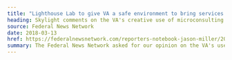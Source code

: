 ```yaml
---
title: "Lighthouse Lab to give VA a safe environment to bring services to veterans more quickly"
heading: Skylight comments on the VA's creative use of microconsulting
source: Federal News Network
date: 2018-03-13
href: https://federalnewsnetwork.com/reporters-notebook-jason-miller/2018/03/lighthouse-lab-to-give-va-a-safe-environment-to-bring-services-to-veterans-more-quickly/
summary: The Federal News Network asked for our opinion on the VA's use of microconsulting. We explained how it's a fantastic tool for rapidly procuring the support agencies need under the federal government's micropurchase threshold.
---
```

